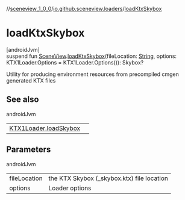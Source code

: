 //[sceneview_1_0_0](../../index.md)/[io.github.sceneview.loaders](index.md)/[loadKtxSkybox](load-ktx-skybox.md)

# loadKtxSkybox

[androidJvm]\
suspend fun [SceneView](../io.github.sceneview/-scene-view/index.md).[loadKtxSkybox](load-ktx-skybox.md)(fileLocation: [String](https://kotlinlang.org/api/latest/jvm/stdlib/kotlin/-string/index.html), options: KTX1Loader.Options = KTX1Loader.Options()): Skybox?

Utility for producing environment resources from precompiled cmgen generated KTX files

## See also

androidJvm

| | |
|---|---|
| [KTX1Loader.loadSkybox](load-skybox.md) |  |

## Parameters

androidJvm

| | |
|---|---|
| fileLocation | the KTX Skybox (_skybox.ktx) file location |
| options | Loader options |
